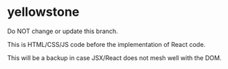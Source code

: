 # yellowstone

Do NOT change or update this branch.

This is HTML/CSS/JS code before the implementation of React code.

This will be a backup in case JSX/React does not mesh well with the DOM.

